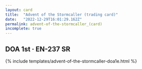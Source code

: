 ```yaml
---
layout: card
title:  "Advent of the Stormcaller (trading card)"
date:   "2022-12-29T16:01:29.162Z"
permalink: advent-of-the-stormcaller_(card)
incomplete: true
---
```


## DOA 1st &middot; EN-237 SR

{% include templates/advent-of-the-stormcaller-doa1e.html %}
